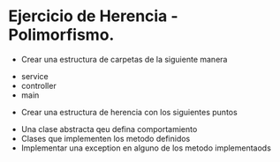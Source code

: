 # Ejercicio de Herencia - Polimorfismo.

- Crear una estructura de carpetas de la siguiente manera

* service
* controller
* main

- Crear una estructura de herencia con los siguientes puntos

* Una clase abstracta qeu defina comportamiento
* Clases que implementen los metodo definidos
* Implementar una exception en alguno de los metodo implementaods
